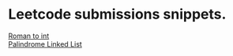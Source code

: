 # Leetcode submissions snippets.
[Roman to int](https://gist.github.com/Z4KKD/62ba9995f6c9cd97905bd5d0fe8d8b06) <br>
[Palindrome Linked List](https://gist.github.com/Z4KKD/9e6c2440faabac5246f56b9a3e285910) <br>
